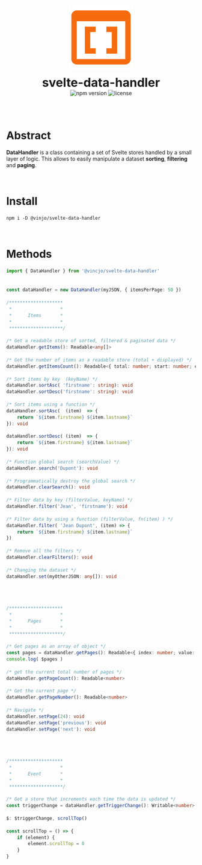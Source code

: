 <div align="center">
	<img align="center" src="./static/logo.svg" alt="logo" width="172"/>
	<p align="center">
		<h1 align="center" style="font-size:32px;margin:0;border:none;">svelte-data-handler</h1>
		<img src="https://img.shields.io/npm/v/@vincjo/svelte-data-handler?color=%23205375" alt="npm version"/>
		<img src="https://img.shields.io/github/license/vincjo/svelte-data-handler?color=205375" alt="license"/>
	</p>
</div>

<br><br>

# Abstract
**DataHandler** is a class containing a set of Svelte stores handled by a small layer of logic. This allows to easily manipulate a dataset **sorting**, **filtering** and **paging**.

<br>


# Install
````apache
npm i -D @vinjo/svelte-data-handler
````

<br>

# Methods

````ts
import { DataHandler } from '@vincjo/svelte-data-handler'


const dataHandler = new DataHandler(myJSON, { itemsPerPage: 50 })

/********************
 *                  *
 *      Items       *
 *                  *
 ********************/

/* Get a readable store of sorted, filtered & paginated data */
dataHandler.getItems(): Readable<any[]>

/* Get the number of items as a readable store (total + displayed) */
dataHandler.getItemsCount(): Readable<{ total: number; start: number; end: number; }>

/* Sort items by key  (keyName) */
dataHandler.sortAsc( 'firstname': string): void
dataHandler.sortDesc('firstname': string): void

/* Sort items using a function */
dataHandler.sortAsc(  (item)  => { 
    return `${item.firstname} ${item.lastname}` 
}): void

dataHandler.sortDesc( (item)  => {
    return `${item.firstname} ${item.lastname}` 
}): void

/* Function global search (searchValue) */
dataHandler.search('Dupont'): void

/* Programmatically destroy the global search */
dataHandler.clearSearch(): void

/* Filter data by key (filterValue, keyName) */
dataHandler.filter('Jean', 'firstname'): void

/* Filter data by using a function (filterValue, fn(item) ) */
dataHandler.filter( 'Jean Dupont', (item) => {
    return `${item.firstname} ${item.lastname}`
})

/* Remove all the filters */
dataHandler.clearFilters(): void

/* Changing the dataset */
dataHandler.set(myOtherJSON: any[]): void




/********************
 *                  *
 *      Pages       *
 *                  *
 ********************/

/* Get pages as an array of object */
const pages = dataHandler.getPages(): Readable<{ index: number; value: number }[]>
console.log( $pages )

/* get the current total number of pages */
dataHandler.getPageCount(): Readable<number> 

/* Get the current page */
dataHandler.getPageNumber(): Readable<number>

/* Navigate */
dataHandler.setPage(24): void
dataHandler.setPage('previous'): void
dataHandler.setPage('next'): void




/********************
 *                  *
 *      Event       *
 *                  *
 ********************/

/* Get a store that increments each time the data is updated */
const triggerChange = dataHandler.getTriggerChange(): Writable<number>

$: $triggerChange, scrollTop()

const scrollTop = () => {
	if (element) {
		element.scrollTop = 0
	}
}

````
